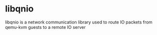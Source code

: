 # libqnio
libqnio is a network communication library used to route IO packets from qemu-kvm guests to a remote IO server
